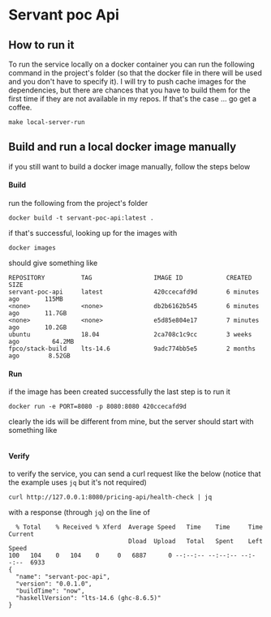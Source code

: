 # Servant poc Api

## How to run it
To run the service locally on a docker container you can run the following command in the project's folder (so that the docker file in there will be used and you don't have to specify it). I will try to push cache images for the dependencies, but there are chances that you have to build them for the first time if they are not available in my repos. If that's the case ... go get a coffee.
```
make local-server-run
```

## Build and run a local docker image manually
if you still want to build a docker image manually, follow the steps below

#### Build
run the following from the project's folder 
```
docker build -t servant-poc-api:latest .
```
if that's successful, looking up for the images with
```
docker images
```
should give something like
```
REPOSITORY          TAG                 IMAGE ID            CREATED             SIZE
servant-poc-api     latest              420ccecafd9d        6 minutes ago       115MB
<none>              <none>              db2b6162b545        6 minutes ago       11.7GB
<none>              <none>              e5d85e804e17        7 minutes ago       10.2GB
ubuntu              18.04               2ca708c1c9cc        3 weeks ago         64.2MB
fpco/stack-build    lts-14.6            9adc774bb5e5        2 months ago        8.52GB
```

#### Run
if the image has been created successfully the last step is to run it
```
docker run -e PORT=8080 -p 8080:8080 420ccecafd9d
```
clearly the ids will be different from mine, but the server should start with something like
```

```

#### Verify
to verify the service, you can send a curl request like the below (notice that the example uses `jq` but it's not required)
```
curl http://127.0.0.1:8080/pricing-api/health-check | jq
```
with a response (through `jq`) on the line of
```
  % Total    % Received % Xferd  Average Speed   Time    Time     Time  Current
                                 Dload  Upload   Total   Spent    Left  Speed
100   104    0   104    0     0   6887      0 --:--:-- --:--:-- --:--:--  6933
{
  "name": "servant-poc-api",
  "version": "0.0.1.0",
  "buildTime": "now",
  "haskellVersion": "lts-14.6 (ghc-8.6.5)"
}
```